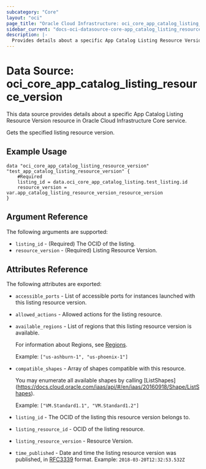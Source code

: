 ```yaml
---
subcategory: "Core"
layout: "oci"
page_title: "Oracle Cloud Infrastructure: oci_core_app_catalog_listing_resource_version"
sidebar_current: "docs-oci-datasource-core-app_catalog_listing_resource_version"
description: |-
  Provides details about a specific App Catalog Listing Resource Version in Oracle Cloud Infrastructure Core service
---
```


# Data Source: oci_core_app_catalog_listing_resource_version
This data source provides details about a specific App Catalog Listing Resource Version resource in Oracle Cloud Infrastructure Core service.

Gets the specified listing resource version.

## Example Usage

```hcl
data "oci_core_app_catalog_listing_resource_version" "test_app_catalog_listing_resource_version" {
	#Required
	listing_id = data.oci_core_app_catalog_listing.test_listing.id
	resource_version = var.app_catalog_listing_resource_version_resource_version
}
```

## Argument Reference

The following arguments are supported:

* `listing_id` - (Required) The OCID of the listing.
* `resource_version` - (Required) Listing Resource Version.


## Attributes Reference

The following attributes are exported:

* `accessible_ports` - List of accessible ports for instances launched with this listing resource version.
* `allowed_actions` - Allowed actions for the listing resource.
* `available_regions` - List of regions that this listing resource version is available.

	For information about Regions, see [Regions](https://docs.cloud.oracle.com/iaas/Content/General/Concepts/regions.htm).

	Example: `["us-ashburn-1", "us-phoenix-1"]` 
* `compatible_shapes` - Array of shapes compatible with this resource.

	You may enumerate all available shapes by calling [ListShapes] (https://docs.cloud.oracle.com/iaas/api/#/en/iaas/20160918/Shape/ListShapes).

	Example: `["VM.Standard1.1", "VM.Standard1.2"]` 
* `listing_id` - The OCID of the listing this resource version belongs to.
* `listing_resource_id` - OCID of the listing resource.
* `listing_resource_version` - Resource Version.
* `time_published` - Date and time the listing resource version was published, in [RFC3339](https://tools.ietf.org/html/rfc3339) format. Example: `2018-03-20T12:32:53.532Z` 

